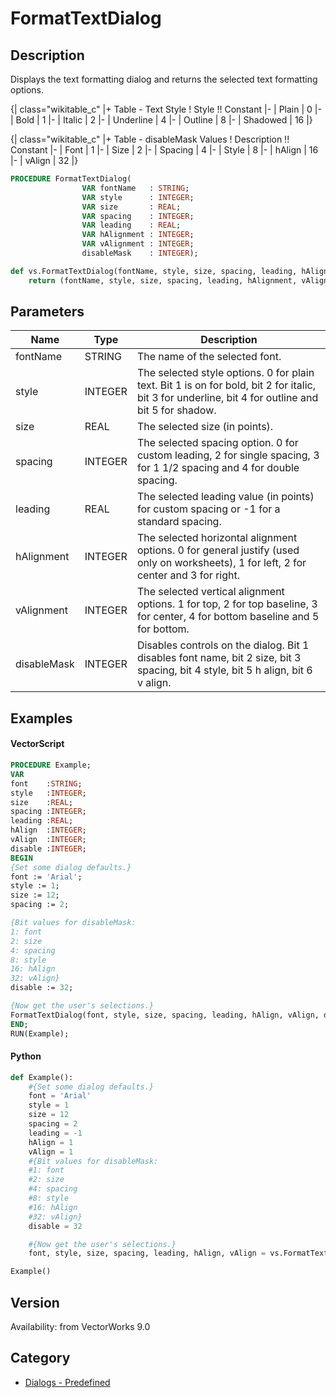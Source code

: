 # FormatTextDialog

## Description
Displays the text formatting dialog and returns the selected text formatting options.


{| class="wikitable_c"
|+ Table - Text Style
! Style !! Constant
|-
| Plain
| 0
|-
| Bold
| 1
|-
| Italic
| 2
|-
| Underline
| 4
|-
| Outline
| 8
|-
| Shadowed
| 16
|}

{| class="wikitable_c"
|+ Table - disableMask Values
! Description !! Constant
|-
| Font
| 1
|-
| Size
| 2
|-
| Spacing
| 4
|-
| Style
| 8
|-
| hAlign
| 16
|-
| vAlign
| 32
|}

```pascal
PROCEDURE FormatTextDialog(
				VAR fontName   : STRING;
				VAR style      : INTEGER;
				VAR size       : REAL;
				VAR spacing    : INTEGER;
				VAR leading    : REAL;
				VAR hAlignment : INTEGER;
				VAR vAlignment : INTEGER;
				disableMask    : INTEGER);
```

```python
def vs.FormatTextDialog(fontName, style, size, spacing, leading, hAlignment, vAlignment, disableMask):
    return (fontName, style, size, spacing, leading, hAlignment, vAlignment)
```

## Parameters
|Name|Type|Description|
|---|---|---|
|fontName|STRING|The name of the selected font.|
|style|INTEGER|The selected style options.  0 for plain text.  Bit 1 is on for bold, bit 2 for italic, bit 3 for underline, bit 4 for outline and bit 5 for shadow.|
|size|REAL|The selected size (in points).|
|spacing|INTEGER|The selected spacing option.  0 for custom leading, 2 for single spacing, 3 for 1 1/2 spacing and 4 for double spacing.|
|leading|REAL|The selected leading value (in points) for custom spacing or -1 for a standard spacing.|
|hAlignment|INTEGER|The selected horizontal alignment options.  0 for general justify (used only on worksheets), 1 for left, 2 for center and 3 for right.|
|vAlignment|INTEGER|The selected vertical alignment options.  1 for top, 2 for top baseline, 3 for center, 4 for bottom baseline and 5 for bottom.|
|disableMask|INTEGER|Disables controls on the dialog.  Bit 1 disables font name, bit 2 size, bit 3 spacing, bit 4 style, bit 5 h align, bit 6 v align.|

## Examples
#### VectorScript ####
```pascal
PROCEDURE Example;
VAR 
font    :STRING; 
style   :INTEGER;
size    :REAL;
spacing :INTEGER; 
leading :REAL;
hAlign  :INTEGER;
vAlign  :INTEGER;
disable :INTEGER;
BEGIN
{Set some dialog defaults.}
font := 'Arial';
style := 1;
size := 12;
spacing := 2;

{Bit values for disableMask: 
1: font
2: size
4: spacing
8: style
16: hAlign
32: vAlign}
disable := 32;

{Now get the user's selections.}
FormatTextDialog(font, style, size, spacing, leading, hAlign, vAlign, disable);
END;
RUN(Example);
```
#### Python ####
```python
def Example():
    #{Set some dialog defaults.}
    font = 'Arial'
    style = 1
    size = 12
    spacing = 2
    leading = -1
    hAlign = 1
    vAlign = 1
    #{Bit values for disableMask: 
    #1: font
    #2: size
    #4: spacing
    #8: style
    #16: hAlign
    #32: vAlign}
    disable = 32

    #{Now get the user's selections.}
    font, style, size, spacing, leading, hAlign, vAlign = vs.FormatTextDialog(font, style, size, spacing, leading, hAlign, vAlign, disable)

Example()
```

## Version
Availability: from VectorWorks 9.0

## Category
* [Dialogs - Predefined](../Categories/Dialogs%20-%20Predefined.md)
